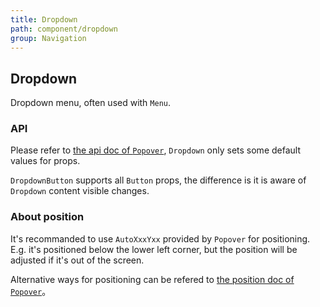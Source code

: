 ```yaml
---
title: Dropdown
path: component/dropdown
group: Navigation
---
```


## Dropdown

Dropdown menu, often used with `Menu`.

### API

Please refer to [the api doc of `Popover`](popover#api), `Dropdown` only sets some default values for props.

`DropdownButton` supports all `Button` props, the difference is it is aware of `Dropdown` content visible changes.

### About position

It's recommanded to use `AutoXxxYxx` provided by `Popover` for positioning. E.g. it's positioned below the lower left corner, but the position will be adjusted if it's out of the screen.

Alternative ways for positioning can be refered to [the position doc of `Popover`](popover#position%20api)。
